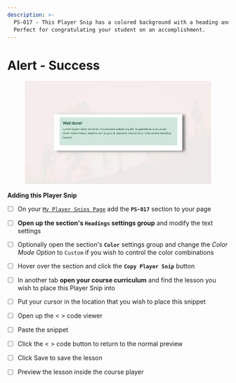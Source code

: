 ```yaml
---
description: >-
  PS-017 - This Player Snip has a colored background with a heading and summary.
  Perfect for congratulating your student on an accomplishment.
---
```


# Alert - Success

<figure><img src="../../.gitbook/assets/164072custom_site_themesidSxJ3Cz.jpg" alt=""><figcaption></figcaption></figure>

**Adding this Player Snip**

* [ ] On your [`My Player Snips Page`](../../how-to-guides.md#how-to-create-a-my-snips-page) add the **`PS-017`** section to your page
* [ ] **Open up the section's `Headings` settings group** and modify the text settings&#x20;
* [ ] Optionally open the section's **`Color`** settings group and change the _Color Mode Option_ to `Custom` if you wish to control the color combinations
* [ ] Hover over the section and click the **`Copy Player Snip`** button
* [ ] In another tab **open your course curriculum** and find the lesson you wish to place this Player Snip into
* [ ] Put your cursor in the location that you wish to place this snippet&#x20;
* [ ] Open up the < > code viewer
* [ ] Paste the snippet
* [ ] Click the < > code button to return to the normal preview
* [ ] Click Save to save the lesson
* [ ] Preview the lesson inside the course player

